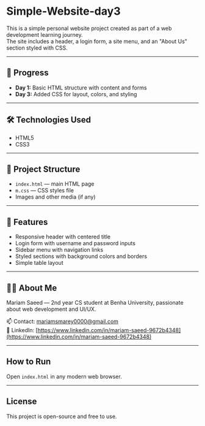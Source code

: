 # Simple-Website-day3

This is a simple personal website project created as part of a web development learning journey.  
The site includes a header, a login form, a site menu, and an "About Us" section styled with CSS.

---

## 📅 Progress
- **Day 1:** Basic HTML structure with content and forms  
- **Day 3:** Added CSS for layout, colors, and styling  

---

## 🛠️ Technologies Used
- HTML5  
- CSS3  

---

## 📝 Project Structure
- `index.html` — main HTML page  
- `m.css` — CSS styles file  
- Images and other media (if any)  

---

## 🎯 Features
- Responsive header with centered title  
- Login form with username and password inputs  
- Sidebar menu with navigation links  
- Styled sections with background colors and borders  
- Simple table layout  

---

## 👩‍💻 About Me
Mariam Saeed — 2nd year CS student at Benha University, passionate about web development and UI/UX.

📫 Contact: [mariamsmarey0000@gmail.com](mailto:mariamsmarey0000@gmail.com)  
🔗 LinkedIn: [https://www.linkedin.com/in/mariam-saeed-9672b4348](https://www.linkedin.com/in/mariam-saeed-9672b4348)

---

## How to Run
Open `index.html` in any modern web browser.

---

## License
This project is open-source and free to use.
